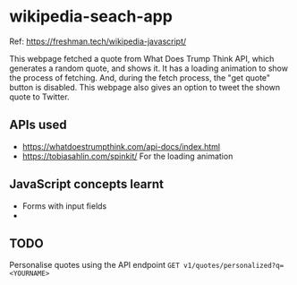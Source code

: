 # wikipedia-seach-app

Ref: https://freshman.tech/wikipedia-javascript/

This webpage fetched a quote from What Does Trump Think API, which generates a random quote,
and shows it. It has a loading animation to show the process of fetching. And, during the fetch process,
the "get quote" button is disabled. This webpage also gives an option to tweet the shown quote to Twitter.

## APIs used
* https://whatdoestrumpthink.com/api-docs/index.html
* https://tobiasahlin.com/spinkit/ For the loading animation

## JavaScript concepts learnt
* Forms with input fields
* 
## TODO
Personalise quotes using the API endpoint `GET v1/quotes/personalized?q=<YOURNAME>`
